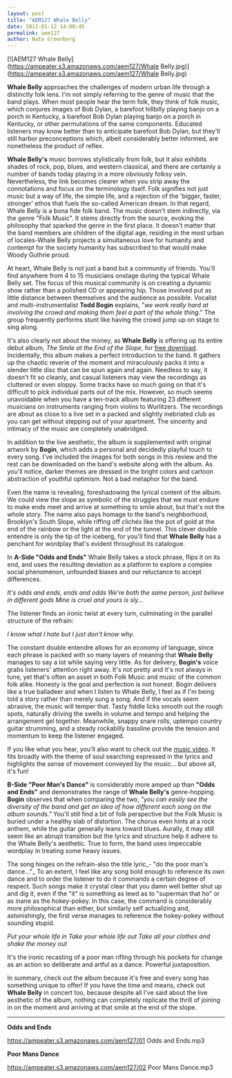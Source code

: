 ```yaml
---
layout: post
title: "AEM127 Whale Belly"
date: 2011-01-12 14:00:45
permalink: aem127
author: Nate Greenberg
---
```

[![AEM127 Whale Belly](https://ampeater.s3.amazonaws.com/aem127/Whale Belly.jpg)](https://ampeater.s3.amazonaws.com/aem127/Whale Belly.jpg)

**Whale Belly** approaches the challenges of modern urban life through a distinctly folk lens. I'm not simply referring to the genre of music that the band plays. When most people hear the term folk, they think of folk music, which conjures images of Bob Dylan, a barefoot hillbilly playing banjo on a porch in Kentucky, a barefoot Bob Dylan playing banjo on a porch in Kentucky, or other permutations of the same components. Educated listeners may know better than to anticipate barefoot Bob Dylan, but they'll still harbor preconceptions which, albeit considerably better informed, are nonetheless the product of reflex.

<!-- more -->

**Whale Belly's** music borrows stylistically from folk, but it also exhibits shades of rock, pop, blues, and western classical, and there are certainly a number of bands today playing in a more obviously folksy vein. Nevertheless, the link becomes clearer when you strip away the connotations and focus on the terminology itself. Folk signifies not just music but a way of life, the simple life, and a rejection of the 'bigger, faster, stronger' ethos that fuels the so-called American dream. In that regard, Whale Belly is a bona fide folk band. The music doesn't stem indirectly, via the genre "Folk Music". It stems directly from the source, evoking the philosophy that sparked the genre in the first place. It doesn't matter that the band members are children of the digital age, residing in the most urban of locales-Whale Belly projects a simultaneous love for humanity and contempt for the society humanity has subscribed to that would make Woody Guthrie proud.

At heart, Whale Belly is not just a band but a community of friends. You'll find anywhere from 4 to 15 musicians onstage during the typical Whale Belly set. The focus of this musical community is on creating a dynamic show rather than a polished CD or appearing hip. Those involved put as little distance between themselves and the audience as possible. Vocalist and multi-instrumentalist **Todd Bogin** explains, "_we work really hard at involving the crowd and making them feel a part of the whole thing_." The group frequently performs stunt like having the crowd jump up on stage to sing along.

It's also clearly not about the money, as **Whale Belly** is offering up its entire debut album, _The Smile at the End of the Slope_, for [free download](http://www.whalebellymusic.com/). Incidentally, this album makes a perfect introduction to the band. It gathers up the chaotic reverie of the moment and miraculously packs it into a slender little disc that can be spun again and again. Needless to say, it doesn't fit so cleanly, and casual listeners may view the recordings as cluttered or even sloppy. Some tracks have so much going on that it's difficult to pick individual parts out of the mix. However, so much seems unavoidable when you have a ten-track album featuring 23 different musicians on instruments ranging from violins to Wurlitzers. The recordings are about as close to a live set in a packed and slightly inebriated club as you can get without stepping out of your apartment. The sincerity and intimacy of the music are completely unabridged.

In addition to the live aesthetic, the album is supplemented with original artwork by **Bogin**, which adds a personal and decidedly playful touch to every song. I've included the images for both songs in this review and the rest can be downloaded on the band's website along with the album. As you'll notice, darker themes are dressed in the bright colors and cartoon abstraction of youthful optimism. Not a bad metaphor for the band.

Even the name is revealing, foreshadowing the lyrical content of the album. We could view the slope as symbolic of the struggles that we must endure to make ends meet and arrive at something to smile about, but that's not the whole story. The name also pays homage to the band's neighborhood, Brooklyn's South Slope, while riffing off clichés like the pot of gold at the end of the rainbow or the light at the end of the tunnel. This clever double entendre is only the tip of the iceberg, for you'll find that **Whale Belly** has a penchant for wordplay that's evident throughout its catalogue.

In **A-Side "Odds and Ends"** Whale Belly takes a stock phrase, flips it on its end, and uses the resulting deviation as a platform to explore a complex social phenomenon, unfounded biases and our reluctance to accept differences.

_It's odds and ends, ends and odds_ _We're both the same person, just believe in different gods_ _Mine is cruel and yours is sly..._

The listener finds an ironic twist at every turn, culminating in the parallel structure of the refrain:

_I know what I hate but I just don't know why._

The constant double entendre allows for an economy of language, since each phrase is packed with so many layers of meaning that **Whale Belly** manages to say a lot while saying very little. As for delivery, **Bogin's** voice grabs listeners' attention right away. It's not pretty and it's not always in tune, yet that's often an asset in both Folk Music and music of the common folk alike. Honesty is the goal and perfection is not honest. Bogin delivers like a true balladeer and when I listen to Whale Belly, I feel as if I'm being told a story rather than merely sung a song. And if the vocals seem abrasive, the music will temper that. Tasty fiddle licks smooth out the rough spots, naturally driving the swells in volume and tempo and helping the arrangement gel together. Meanwhile, snappy snare rolls, uptempo country guitar strumming, and a steady rockabilly bassline provide the tension and momentum to keep the listener engaged.

If you like what you hear, you'll also want to check out the [music video](http://vimeo.com/13725266). It fits broadly with the theme of soul searching expressed in the lyrics and highlights the sense of movement conveyed by the music... but above all, it's fun!

**B-Side "Poor Man's Dance"** is considerably more amped up than **"Odds and Ends"** and demonstrates the range of **Whale Belly's** genre-hopping. **Bogin** observes that when comparing the two, _"you can easily see the diversity of the band and get an idea of how different each song on the album sounds."_ You'll still find a bit of folk perspective but the Folk Music is buried under a healthy slab of distortion. The chorus even hints at a rock anthem, while the guitar generally leans toward blues. Aurally, it may still seem like an abrupt transition but the lyrics and structure help it adhere to the Whale Belly's aesthetic. True to form, the band uses impeccable wordplay in treating some heavy issues.

The song hinges on the refrain-also the title lyric_\- "do the poor man's dance..."_ To an extent, I feel like any song bold enough to reference its own dance and to order the listener to do it commands a certain degree of respect. Such songs make it crystal clear that you damn well better shut up and dig it, even if the "it" is something as lewd as to "superman that ho" or as inane as the hokey-pokey. In this case, the command is considerably more philosophical than either, but similarly self actualizing and, astonishingly, the first verse manages to reference the hokey-pokey without sounding stupid.

_Put your whole life in_ _Take your whole life out_ _Take all your clothes_ _and shake the money out_

It's the ironic recasting of a poor man rifling through his pockets for change as an action so deliberate and artful as a dance. Powerful juxtaposition.

In summary, check out the album because it's free and every song has something unique to offer! If you have the time and means, check out **Whale Belly** in concert too, because despite all I've said about the live aesthetic of the album, nothing can completely replicate the thrill of joining in on the moment and arriving at that smile at the end of the slope.

---

**Odds and Ends**

https://ampeater.s3.amazonaws.com/aem127/01 Odds and Ends.mp3

**Poor Mans Dance**

https://ampeater.s3.amazonaws.com/aem127/02 Poor Mans Dance.mp3

